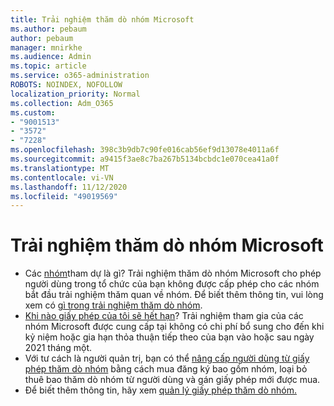 ```yaml
---
title: Trải nghiệm thăm dò nhóm Microsoft
ms.author: pebaum
author: pebaum
manager: mnirkhe
ms.audience: Admin
ms.topic: article
ms.service: o365-administration
ROBOTS: NOINDEX, NOFOLLOW
localization_priority: Normal
ms.collection: Adm_O365
ms.custom:
- "9001513"
- "3572"
- "7228"
ms.openlocfilehash: 398c3b9db7c90fe016cab56ef9d13078e4011a6f
ms.sourcegitcommit: a9415f3ae8c7ba267b5134bcbdc1e070cea41a0f
ms.translationtype: MT
ms.contentlocale: vi-VN
ms.lasthandoff: 11/12/2020
ms.locfileid: "49019569"
---
```

# <a name="microsoft-teams-exploratory-experience"></a>Trải nghiệm thăm dò nhóm Microsoft

- Các [nhóm](https://docs.microsoft.com/microsoftteams/teams-exploratory)tham dự là gì? Trải nghiệm thăm dò nhóm Microsoft cho phép người dùng trong tổ chức của bạn không được cấp phép cho các nhóm bắt đầu trải nghiệm thăm quan về nhóm. Để biết thêm thông tin, vui lòng xem có [gì trong trải nghiệm thăm dò nhóm](https://docs.microsoft.com/microsoftteams/teams-exploratory#whats-in-the-teams-exploratory-experience).
- [Khi nào giấy phép của tôi sẽ hết hạn](https://docs.microsoft.com/microsoftteams/teams-exploratory#how-long-does-the-teams-exploratory-experience-last)? Trải nghiệm tham gia của các nhóm Microsoft được cung cấp tại không có chi phí bổ sung cho đến khi kỷ niệm hoặc gia hạn thỏa thuận tiếp theo của bạn vào hoặc sau ngày 2021 tháng một.
- Với tư cách là người quản trị, bạn có thể [nâng cấp người dùng từ giấy phép thăm dò nhóm](https://docs.microsoft.com/microsoftteams/teams-exploratory#upgrade-users-from-the-teams-exploratory-license) bằng cách mua đăng ký bao gồm nhóm, loại bỏ thuê bao thăm dò nhóm từ người dùng và gán giấy phép mới được mua.
- Để biết thêm thông tin, hãy xem [quản lý giấy phép thăm dò nhóm.](https://docs.microsoft.com/microsoftteams/teams-exploratory)